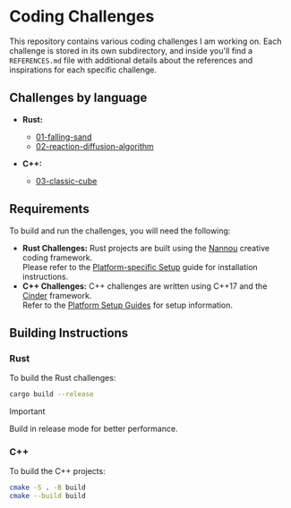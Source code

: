 # Coding Challenges

This repository contains various coding challenges I am working on. Each challenge is stored in its own subdirectory, and inside you'll find a `REFERENCES.md` file with additional details about the references and inspirations for each specific challenge.

## Challenges by language

- **Rust:**
    - [01-falling-sand](./01-falling-sand)
    - [02-reaction-diffusion-algorithm](./02-reaction-diffusion-algorithm)

- **C++:**
    - [03-classic-cube](./03-classic-cube)

## Requirements

To build and run the challenges, you will need the following:

- **Rust Challenges:** 
    Rust projects are built using the [Nannou](https://nannou.cc/) creative coding framework.  
    Please refer to the [Platform-specific Setup](https://guide.nannou.cc/getting_started/platform-specific_setup) guide for installation instructions.
- **C++ Challenges:**
    C++ challenges are written using C++17 and the [Cinder](https://libcinder.org/) framework.  
    Refer to the [Platform Setup Guides](https://www.libcinder.org/docs/guides/linux-notes/) for setup information.

## Building Instructions

### Rust
To build the Rust challenges:

```bash
cargo build --release
```
> [!IMPORTANT]  
> Build in release mode for better performance.

### C++
To build the C++ projects:

```bash
cmake -S . -B build
cmake --build build
```